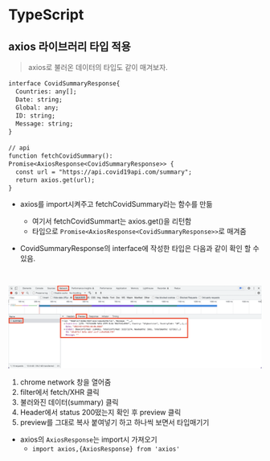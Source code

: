# TypeScript

## axios 라이브러리 타입 적용
> axios로 불러온 데이터의 타입도 같이 매겨보자.

```TSX
interface CovidSummaryResponse{
  Countries: any[];
  Date: string;
  Global: any;
  ID: string;
  Message: string;
}

// api
function fetchCovidSummary(): Promise<AxiosResponse<CovidSummaryResponse>> {
  const url = "https://api.covid19api.com/summary";
  return axios.get(url);
}
```

- axios를 import시켜주고 fetchCovidSummary라는 함수를 만듦

  - 여기서 fetchCovidSummart는 axios.get()을 리턴함
  - 타입으로 `Promise<AxiosResponse<CovidSummaryResponse>>`로 매겨줌

- CovidSummaryResponse의 interface에 작성한 타입은 다음과 같이 확인 할 수 있음.

<br>

![interface매기기](/screen/api%20data%20interface%20%EB%A7%A4%EA%B8%B0%EA%B8%B0.png)

1. chrome network 창을 열어줌
2. filter에서 fetch/XHR 클릭
3. 불러와진 데이터(summary) 클릭
4. Header에서 status 200떴는지 확인 후 preview 클릭
5. preview를 그대로 복사 붙여넣기 하고 하나씩 보면서 타입매기기

- axios의 `AxiosResponse`는 import시 가져오기
  - `import axios,{AxiosResponse} from 'axios'`
